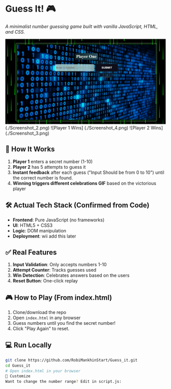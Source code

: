 # Guess It! 🎮  
*A minimalist number guessing game built with vanilla JavaScript, HTML, and CSS.*

![Game Screenshot](./screenshot_1.png)  (./Screenshot_2.png) ![Player 1 Wins]  (./Screenshot_4.png)   ![Player 2 Wins]  (./Screenshot_3.png)

## 🎯 **How It Works**
1. **Player 1** enters a secret number (1-10)  
2. **Player 2** has 5 attempts to guess it  
3. **Instant feedback** after each guess ("Input Should be from 0 to 10") until the correct number is found. 
4. **Winning triggers different celebrations GIF** based on the victorious player   

## 🛠️ **Actual Tech Stack** (Confirmed from Code)
- **Frontend**: Pure JavaScript (no frameworks)
- **UI**: HTML5 + CSS3
- **Logic**: DOM manipulation
- **Deployment**: wii add this later

## ✅ **Real Features**
1. **Input Validation**: Only accepts numbers 1-10   
3. **Attempt Counter**: Tracks guesses used  
4. **Win Detection**: Celebrates answers based on the users 
5. **Reset Button**: One-click replay  

## 🎮 **How to Play** (From index.html)
1. Clone/download the repo
2. Open `index.html` in any browser
3. Guess numbers until you find the secret number!
4. Click "Play Again" to reset.

## 💻 **Run Locally**
```bash
git clone https://github.com/RobiMankhinStart/Guess_it.git
cd Guess_it
# Open index.html in your browser
🔧 Customize
Want to change the number range? Edit in script.js:

